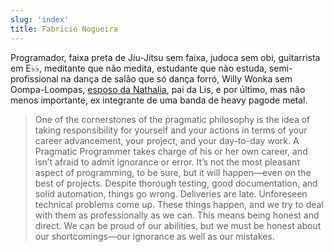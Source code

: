```yaml
---
slug: 'index'
title: Fabricio Nogueira
---
```


Programador, faixa preta de Jiu-Jitsu sem faixa, judoca sem obi, guitarrista em E♭♭, meditante que não medita, estudante que não estuda, semi-profissional na dança de salão que só dança forró, Willy Wonka sem Oompa-Loompas, <a href="http://nogsantos.github.io/wedding/" target="_blank" rel="noopener noreferrer">esposo da Nathalia</a>, pai da Lis, e por último, mas não menos importante, ex integrante de uma banda de heavy pagode metal.


<!-- |           |                 |           |                 |                 |                 |
|-----------|-----------------|-----------|-----------------|-----------------|-----------------|
| <a href="https://www.npmjs.com/~nogsantos" target="_blank" rel="noopener noreferrer"><img class="aligncenter size-thumbnail lazy-loaded responsive-img  tooltipped" data-position="bottom" data-tooltip="NPM" src="https://apisite.fabricionogueira.me/wp-content/uploads/2018/01/npm-n-transparent-black.png" alt="NPM" title="NPM" width="128"></a> | <a href="https://github.com/nogsantos" target="_blank" rel="noopener noreferrer"><img class="aligncenter size-thumbnail lazy-loaded responsive-img" src="https://apisite.fabricionogueira.me/wp-content/uploads/2018/01/github-big-logo.png" alt="Github" title="Github"></a> | <a href="https://hub.docker.com/u/nogsantos/" target="_blank" rel="noopener noreferrer"><img class="aligncenter size-thumbnail lazy-loaded responsive-img" src="https://apisite.fabricionogueira.me/wp-content/uploads/2018/01/hubdocker-logo-128.png" title="Hubdocker" alt="Hubdocker"></a>| <a href="http://play.google.com/store/apps/dev?id=8823406920878088230" target="_blank" rel="noopener noreferrer"><img class="aligncenter size-thumbnail lazy-loaded responsive-img" src="https://apisite.fabricionogueira.me/wp-content/uploads/2018/01/google-play.png" alt="Google Play" title="Google Play"></a> | <a href="http://www.linkedin.com/in/nogsantos" target="_blank" rel="noopener noreferrer"><img class="aligncenter size-thumbnail lazy-loaded responsive-img" src="https://apisite.fabricionogueira.me/wp-content/uploads/2018/01/linkedin-logo.png" alt="Linkedin" title="Linkedin"></a> | <a href="https://twitter.com/nogsantos" target="_blank" rel="noopener noreferrer"><img class="aligncenter size-thumbnail lazy-loaded responsive-img" src="https://apisite.fabricionogueira.me/wp-content/uploads/2018/01/twitter-logo-silhouette.png" alt="Twitter" title="Twitter"></a> | -->
  
> One of the cornerstones of the pragmatic philosophy is the idea of taking responsibility for yourself and your actions in terms of your career advancement, your project, and your day-to-day work. A Pragmatic Programmer takes charge of his or her own career, and isn’t afraid to admit ignorance or error. It’s not the most pleasant aspect of programming, to be sure, but it will happen—even on the best of projects. Despite thorough testing, good documentation, and solid automation, things go wrong. Deliveries are late. Unforeseen technical problems come up. These things happen, and we try to deal with them as professionally as we can. This means being honest and direct. We can be proud of our abilities, but we must be honest about our shortcomings—our ignorance as well as our mistakes.
